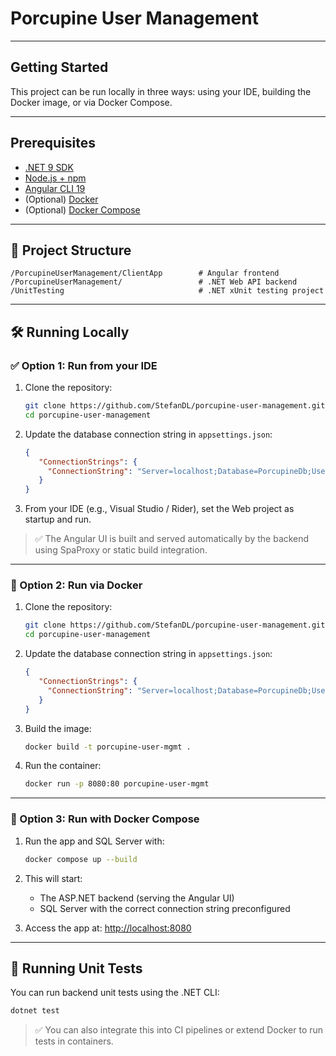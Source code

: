 # Porcupine User Management

---

## Getting Started

This project can be run locally in three ways: using your IDE, building the Docker image, or via Docker Compose.

---

## Prerequisites

- [.NET 9 SDK](https://dotnet.microsoft.com/en-us/download)
- [Node.js + npm](https://nodejs.org/)
- [Angular CLI 19](https://angular.dev/tools/cli)
- (Optional) [Docker](https://www.docker.com/)
- (Optional) [Docker Compose](https://docs.docker.com/compose/)

---

## 🧩 Project Structure

```
/PorcupineUserManagement/ClientApp        # Angular frontend
/PorcupineUserManagement/                 # .NET Web API backend
/UnitTesting                              # .NET xUnit testing project
```
---

## 🛠️ Running Locally

### ✅ Option 1: Run from your IDE

1. Clone the repository:

   ```bash
   git clone https://github.com/StefanDL/porcupine-user-management.git
   cd porcupine-user-management
   ```

2. Update the database connection string in `appsettings.json`:

   ```json
   {
      "ConnectionStrings": {
        "ConnectionString": "Server=localhost;Database=PorcupineDb;User Id=sa;Password=Your_password123;"
      }
   }
   ```

3. From your IDE (e.g., Visual Studio / Rider), set the Web project as startup and run.

> ✅ The Angular UI is built and served automatically by the backend using SpaProxy or static build integration.

---

### 🐳 Option 2: Run via Docker
1. Clone the repository:

   ```bash
   git clone https://github.com/StefanDL/porcupine-user-management.git
   cd porcupine-user-management
   ```

2. Update the database connection string in `appsettings.json`:

   ```json
   {
      "ConnectionStrings": {
        "ConnectionString": "Server=localhost;Database=PorcupineDb;User Id=sa;Password=Your_password123;"
      }
   }
   ```
3. Build the image:

   ```bash
   docker build -t porcupine-user-mgmt .
   ```

4. Run the container:

   ```bash
   docker run -p 8080:80 porcupine-user-mgmt
   ```

---

### 🐙 Option 3: Run with Docker Compose

1. Run the app and SQL Server with:

   ```bash
   docker compose up --build
   ```

2. This will start:
    - The ASP.NET backend (serving the Angular UI)
    - SQL Server with the correct connection string preconfigured

3. Access the app at: [http://localhost:8080](http://localhost:8080)

---

## 🧪 Running Unit Tests

You can run backend unit tests using the .NET CLI:

```bash
dotnet test
```

> ✅ You can also integrate this into CI pipelines or extend Docker to run tests in containers.

